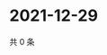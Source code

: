 # 2021-12-29

共 0 条

<!-- BEGIN WEIBO -->
<!-- 最后更新时间 Wed Dec 29 2021 18:16:47 GMT+0800 (China Standard Time) -->

<!-- END WEIBO -->
